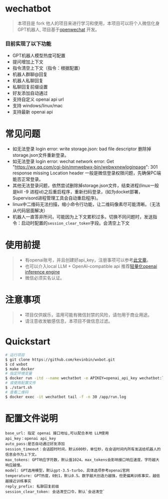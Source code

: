 # wechatbot

> 本项目是 fork 他人的项目来进行学习和使用，本项目可以将个人微信化身GPT机器人,
> 项目基于[openwechat](https://github.com/eatmoreapple/openwechat) 开发。

### 目前实现了以下功能

* GPT机器人模型热度可配置
* 提问增加上下文
* 指令清空上下文（指令：根据配置）
* 机器人群聊@回复
* 机器人私聊回复
* 私聊回复前缀设置
* 好友添加自动通过
* 支持自定义 openai api url
* 支持 windows/linux/mac
* 支持最新 openai api


# 常见问题
* 如无法登录 login error: write storage.json: bad file descriptor 删除掉storage.json文件重新登录。
* 如无法登录 login error: wechat network error: Get "https://wx.qq.com/cgi-bin/mmwebwx-bin/webwxnewloginpage": 301 response missing Location header 一般是微信登录权限问题，先确保PC端能否正常登录。
* 其他无法登录问题，依然尝试删除掉storage.json文件，结束进程(linux一般是kill -9 进程id)之后重启程序，重新扫码登录，(如为docket部署，Supervisord进程管理工具会自动重启程序)。
* linux中二维码无法扫描，缩小命令行功能，让二维码像素尽可能清晰。（无法从代码层面解决）
* 机器人一直答非所问，可能因为上下文累积过多。切换不同问题时，发送指令：启动时配置的`session_clear_token`字段。会清空上下文

# 使用前提

> * 有openai账号，并且创建好api_key，注册事项可以参考[此文章](https://juejin.cn/post/7173447848292253704)。
> * 也可以介入local LLM + OpenAI-compatible api 推荐[轻量化openai inference engine](https://github.com/janhq/nitro)
> * 微信必须实名认证。

# 注意事项

> * 项目仅供娱乐，滥用可能有微信封禁的风险，请勿用于商业用途。
> * 请注意收发敏感信息，本项目不做信息过滤。

# Quickstart


```sh
# 运行项目
$ git clone https://github.com/kevinbin/wxbot.git
$ cd wxbot
$ make docker
# 指定环境变量
$ docker run -itd --name wechatbot -e APIKEY=openai_api_key wechatbot:latest
# 或使用配置文件
$ ./start.sh
# 查看二维码
$ docker exec -it wechatbot tail -f -n 30 /app/run.log
```

# 配置文件说明

````
base_url: 指定 openai 接口地址,可以配合本地 LLM使用
api_key：openai api_key
auto_pass:是否自动通过好友添加
session_timeout：会话超时时间，默认600秒，单位秒，在会话时间内所有发送给机器人的信息会作为上下文。
max_tokens: GPT响应字符数，默认值1024。max_tokens会影响接口响应速度，字符越大响应越慢。
model: GPT选用模型，默认gpt-3.5-turbo，具体选项参考openai官网
temperature: GPT热度，0到1，默认0.5。数字越大创造力越强，但更偏离训练事实，越低越接近训练事实
reply_prefix: 私聊回复前缀
session_clear_token: 会话清空口令，默认`会话清空`
````
